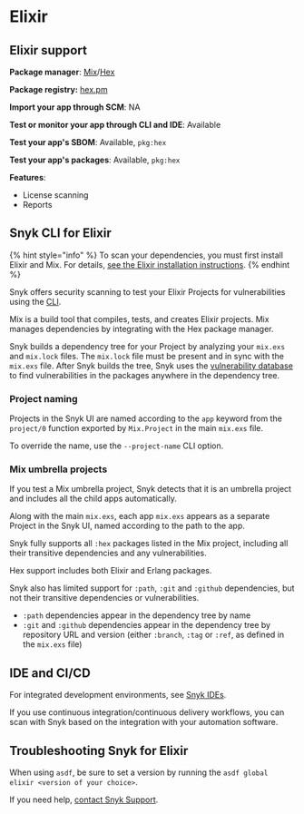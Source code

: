 # Elixir

## Elixir support

**Package manager**: [Mix](https://hexdocs.pm/mix/Mix.html)/[Hex](https://hex.pm)

**Package registry:**  [hex.pm](https://hex.pm/)

**Import your app through SCM**: NA

**Test or monitor your app through CLI and IDE**: Available

**Test your app's SBOM**: Available, `pkg:hex`

**Test your app's packages**: Available, `pkg:hex`

**Features**:&#x20;

* License scanning
* Reports

## Snyk CLI for Elixir

{% hint style="info" %}
To scan your dependencies, you must first install Elixir and Mix. For details, [see the Elixir installation instructions](https://elixir-lang.org/install.html).
{% endhint %}

Snyk offers security scanning to test your Elixir Projects for vulnerabilities using the [CLI](../snyk-cli/).

Mix is a build tool that compiles, tests, and creates Elixir projects. Mix manages dependencies by integrating with the Hex package manager.

Snyk builds a dependency tree for your Project by analyzing your `mix.exs` and `mix.lock` files. The `mix.lock` file must be present and in sync with the `mix.exs` file. After Snyk builds the tree, Snyk uses the [vulnerability database](https://snyk.io/vuln) to find vulnerabilities in the packages anywhere in the dependency tree.

### **Project naming**

Projects in the Snyk UI are named according to the `app` keyword from the `project/0` function exported by `Mix.Project` in the main `mix.exs` file.

To override the name, use the `--project-name` CLI option.

### **Mix umbrella projects**

If you test a Mix umbrella project, Snyk detects that it is an umbrella project and includes all the child apps automatically.

Along with the main `mix.exs`, each app `mix.exs` appears as a separate Project in the Snyk UI, named according to the path to the app.

Snyk fully supports all `:hex` packages listed in the Mix project, including all their transitive dependencies and any vulnerabilities.

Hex support includes both Elixir and Erlang packages.

Snyk also has limited support for `:path`, `:git` and `:github` dependencies, but not their transitive dependencies or vulnerabilities.

* `:path` dependencies appear in the dependency tree by name
* `:git` and `:github` dependencies appear in the dependency tree by repository URL and version (either `:branch`, `:tag` or `:ref`, as defined in the `mix.exs` file)

## IDE and CI/CD

For integrated development environments, see [Snyk IDEs](../scm-ide-and-ci-cd-workflow-and-integrations/use-snyk-in-your-ide/).

If you use continuous integration/continuous delivery workflows, you can scan with Snyk based on the integration with your automation software.

## Troubleshooting Snyk for Elixir

When using `asdf`, be sure to set a version by running the `asdf global elixir <version of your choice>`.

If you need help, [contact Snyk Support](https://support.snyk.io/hc/en-us).
